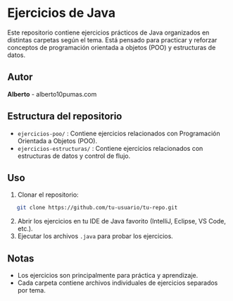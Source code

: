 
# Ejercicios de Java

Este repositorio contiene ejercicios prácticos de Java organizados en distintas carpetas según el tema. Está pensado para practicar y reforzar conceptos de programación orientada a objetos (POO) y estructuras de datos.

## Autor
**Alberto** - alberto10pumas.com

## Estructura del repositorio

- `ejercicios-poo/` : Contiene ejercicios relacionados con Programación Orientada a Objetos (POO).
- `ejercicios-estructuras/` : Contiene ejercicios relacionados con estructuras de datos y control de flujo.

## Uso
1. Clonar el repositorio:
```bash
   git clone https://github.com/tu-usuario/tu-repo.git
````

2. Abrir los ejercicios en tu IDE de Java favorito (IntelliJ, Eclipse, VS Code, etc.).
3. Ejecutar los archivos `.java` para probar los ejercicios.

## Notas

* Los ejercicios son principalmente para práctica y aprendizaje.
* Cada carpeta contiene archivos individuales de ejercicios separados por tema.

